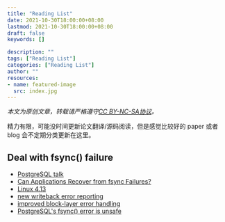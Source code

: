 ```yaml
---
title: "Reading List"
date: 2021-10-30T18:00:00+08:00
lastmod: 2021-10-30T18:00:00+08:00
draft: false
keywords: []

description: ""
tags: ["Reading List"]
categories: ["Reading List"]
author: ""
resources:
- name: featured-image
  src: index.jpg
---
```


*本文为原创文章，转载请严格遵守[CC BY-NC-SA协议](https://creativecommons.org/licenses/by-nc-sa/4.0/)。*

<!--more-->

精力有限，可能没时间更新论文翻译/源码阅读，但是感觉比较好的 paper 或者 blog 会不定期分类更新在这里。

## Deal with fsync() failure

- [PostgreSQL talk](https://archive.fosdem.org/2019/schedule/event/postgresql_fsync/)
- [Can Applications Recover from fsync Failures?](https://www.usenix.org/system/files/atc20-rebello.pdf)
- [Linux 4.13](https://kernelnewbies.org/Linux_4.13#Improved_block_layer_and_background_writes_error_handling)
- [new writeback error reporting](https://lwn.net/Articles/724232/)
- [improved block-layer error handling](https://lwn.net/Articles/724307/)
- [PostgreSQL's fsync() error is unsafe](https://www.postgresql.org/message-id/CAMsr+YHh+5Oq4xziwwoEfhoTZgr07vdGG+hu=1adXx59aTeaoQ@mail.gmail.com)
